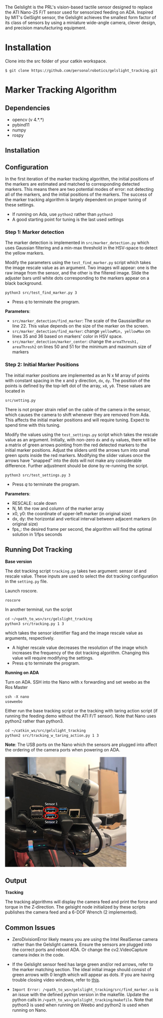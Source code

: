 The Gelslight is the PRL's vision-based tactile sensor designed to replace the ATI Nano-25 F/T sensor used for sensorized feeding on ADA. Inspired by MIT's GelSight sensor, the Gelslight achieves the smallest form factor of its class of sensors by using a miniature wide-angle camera, clever design, and precision manufacturing equipment. 

# Installation
Clone into the src folder of your catkin workspace. 
```shell
$ git clone https://github.com/personalrobotics/gelslight_tracking.git
```

# Marker Tracking Algorithm

## Dependencies

* opencv (v 4.\*.\*)
* pybind11
* numpy
* rospy

## Installation


## Configuration

In the first iteration of the marker tracking algorithm, the initial positions of the markers are estimated and matched to corresponding detected markers. This means there are two potential modes of error: not detecting all of the markers, and the initial positions of the markers. The success of the marker tracking algorithm is largely dependent on proper tuning of these settings. 

* If running on Ada, use `python2` rather than `python3`
* A good starting point for tuning is the last used settings

### Step 1: Marker detection

The marker detection is implemented in `src/marker_detection.py` which uses Gaussian filtering and a min-max threshold in the HSV-space to detect the yellow markers. 

Modify the parameters using the `test_find_marker.py` script which takes the image rescale value as an argument. Two images will appear: one is the raw image from the sensor, and the other is the filtered image. Slide the adjuster bars until white dots corresponding to the markers appear on a black background. 

```
python3 src/test_find_marker.py 3
```

* Press *q* to terminate the program.

**Parameters**:

* `src/marker_detection/find_marker`: The scale of the GaussianBlur on line 22. This value depends on the size of the marker on the screen.
* `src/marker_detection/find_marker`: change `yellowMin, yellowMax` on lines 35 and 36 based on markers' color in HSV space.
* `src/marker_detection/marker_center`: change the `areaThresh1, areaThresh2` on lines 50 and 51 for the minimum and maximum size of markers

### Step 2: Initial Marker Positions

The initial marker positions are implemented as an N x M array of points with constant spacing in the x and y direction, `dx`, `dy`. The position of the points is defined by the top-left dot of the array, `x0`, `y0`. These values are located in 

```
src/setting.py
```

There is not proper strain relief on the cable of the camera in the sensor, which causes the camera to shift whenever they are removed from Ada. This affects the initial marker positions and will require tuning. Expect to spend time with this tuning. 

Modify the values using the `test_settings.py` script which takes the rescale value as an argument. Initially, with non-zero `dx` and `dy` values, there will be a matrix of green arrows pointing from the red detected markers to the initial marker positions. Adjust the sliders until the arrows turn into small green spots inside the red markers. Modifying the slider values once the arrows have "snapped" into the dots will not make any considerable difference. Further adjustment should be done by re-running the script.

```
python3 src/test_settings.py 3
```

* Press *q* to terminate the program.

**Parameters**:
* RESCALE: scale down
* N, M: the row and column of the marker array
* x0, y0: the coordinate of upper-left marker (in original size)
* dx, dy: the horizontal and vertical interval between adjacent markers (in original size)
* fps_: the desired frame per second, the algorithm will find the optimal solution in 1/fps seconds

## Running Dot Tracking

**Base version**

The dot tracking script `tracking.py` takes two argument: sensor id and rescale value. These inputs are used to select the dot tracking configuration in the `setting.py` file.

Launch roscore.
```
roscore
```

In another terminal, run the script
```
cd ~/<path_to_ws>/src/gelslight_tracking
python3 src/tracking.py 1 3
```
which takes the sensor identifier flag and the image rescale value as arguments, respectively. 

* A higher rescale value decreases the resolution of the image which increases the frequency of the dot tracking algorithm. Changing this value will require modifying the settings.
* Press *q* to terminate the program.


**Running on ADA**

Turn on ADA. SSH into the Nano with x forwarding and set weebo as the Ros Master
```
ssh -X nano
useweebo
```
Either run the base tracking script or the tracking with taring action script (if running the feeding demo without the ATI F/T sensor). Note that Nano uses python2 rather than python3. 
```
cd ~/catkin_ws/src/gelslight_tracking
python2 src/tracking_w_taring_action.py 1 3
```

**Note**: The USB ports on the Nano which the sensors are plugged into affect the ordering of the camera ports when powering on ADA. 

<img src="hardware/pictures/nano_port_id.PNG" width="400"/>

## Output

**Tracking**

The tracking algorithms will display the camera feed and print the force and torque in the Z-direction. The gelsight node initialized by these scripts publishes the camera feed and a 6-DOF Wrench (2 implemented).

## Common Issues
* ZeroDivisionError likely means you are using the Intel RealSense camera rather than the Gelslight camera. Ensure the sensors are plugged into the correct ports and reboot ADA. Or change the cv2.VideoCapture camera index  in the code. 

* If the Gelslight sensor feed has large green and/or red arrows, refer to the marker matching section. The ideal initial image should consist of green arrows with 0 length which will appear as dots. If you are having trouble closing video windows, refer to [this](https://unix.stackexchange.com/questions/113893/how-do-i-find-out-which-process-is-using-my-v4l2-webcam).
* `Import Error: /<path_to_ws>/gelslight_tracking/src/find_marker.so` is an issue with the defined python version in the makefile. Update the python calls in `/<path_to_ws>/gelslight_tracking/makefile`. Note that python3 is used when running on Weebo and python2 is used when running on Nano. 
